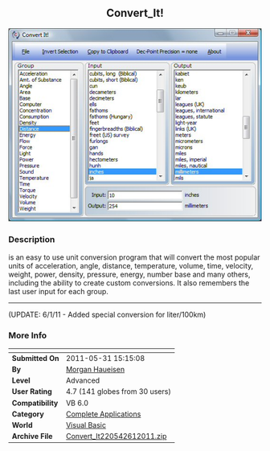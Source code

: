 ﻿<div align="center">

## Convert\_It\!

<img src="PIC2008911134224637.jpg">
</div>

### Description

is an easy to use unit conversion program that will convert the most popular units of acceleration, angle, distance, temperature, volume, time, velocity, weight, power, density, pressure, energy, number base and many others, including the ability to create custom conversions. It also remembers the last user input for each group. 

----

(UPDATE: 6/1/11 - Added special conversion for liter/100km)
 
### More Info
 


<span>             |<span>
---                |---
**Submitted On**   |2011-05-31 15:15:08
**By**             |[Morgan Haueisen](https://github.com/Planet-Source-Code/PSCIndex/blob/master/ByAuthor/morgan-haueisen.md)
**Level**          |Advanced
**User Rating**    |4.7 (141 globes from 30 users)
**Compatibility**  |VB 6\.0
**Category**       |[Complete Applications](https://github.com/Planet-Source-Code/PSCIndex/blob/master/ByCategory/complete-applications__1-27.md)
**World**          |[Visual Basic](https://github.com/Planet-Source-Code/PSCIndex/blob/master/ByWorld/visual-basic.md)
**Archive File**   |[Convert\_It220542612011\.zip](https://github.com/Planet-Source-Code/morgan-haueisen-convert-it__1-64508/archive/master.zip)








